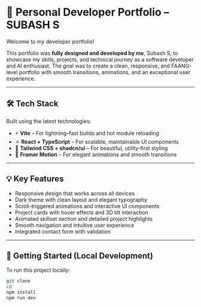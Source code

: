 # 🚀 Personal Developer Portfolio – SUBASH S

Welcome to my developer portfolio!

This portfolio was **fully designed and developed by me**, Subash S, to showcase my skills, projects, and technical journey as a software developer and AI enthusiast. The goal was to create a clean, responsive, and FAANG-level portfolio with smooth transitions, animations, and an exceptional user experience.

---

## 🛠️ Tech Stack

Built using the latest technologies:

- ⚡ **Vite** – For lightning-fast builds and hot module reloading
- ⚛️ **React + TypeScript** – For scalable, maintainable UI components
- 🎨 **Tailwind CSS + shadcn/ui** – For beautiful, utility-first styling
- 🧩 **Framer Motion** – For elegant animations and smooth transitions

---

## 💡 Key Features

- Responsive design that works across all devices
- Dark theme with clean layout and elegant typography
- Scroll-triggered animations and interactive UI components
- Project cards with hover effects and 3D tilt interaction
- Animated skillset section and detailed project highlights
- Smooth navigation and intuitive user experience
- Integrated contact form with validation

---

## 📁 Getting Started (Local Development)

To run this project locally:

```bash
git clone 
cd 
npm install
npm run dev
